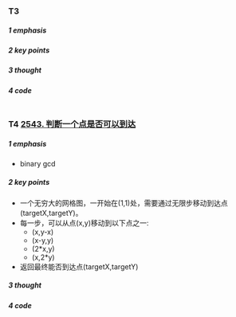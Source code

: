 ### T3

##### 1 emphasis



##### 2 key points



##### 3 thought



##### 4 code

```cpp

```



### T4 [2543. 判断一个点是否可以到达](https://leetcode.cn/problems/check-if-point-is-reachable/)

##### 1 emphasis

* binary gcd

  

##### 2 key points

* 一个无穷大的网格图，一开始在(1,1)处，需要通过无限步移动到达点(targetX,targetY)。
* 每一步，可以从点(x,y)移动到以下点之一:
  * (x,y-x)
  * (x-y,y)
  * (2*x,y)
  * (x,2*y)
* 返回最终能否到达点(targetX,targetY)

##### 3 thought



##### 4 code

```cpp

```

